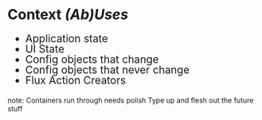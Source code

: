 # Context <em class="highlight">(Ab)Uses</em>
<ul style="font-size: 1.5em; line-height: 1em;">
<li class="fragment highlight-red">Application state</li>
<li class="fragment highlight-red">UI State</li>
<li class="fragment highlight-red">Config objects that change</li>
<li class="fragment highlight-green">Config objects that never change</li>
<li class="fragment highlight-green">Flux Action Creators</li>
</ul>

note:
    Containers run through needs polish
    Type up and flesh out the future stuff
